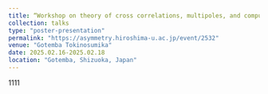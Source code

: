 ```yaml
---
title: “Workshop on theory of cross correlations, multipoles, and computational material design”
collection: talks
type: "poster-presentation"
permalink: "https://asymmetry.hiroshima-u.ac.jp/event/2532"
venue: "Gotemba Tokinosumika"
date: 2025.02.16-2025.02.18
location: "Gotemba, Shizuoka, Japan"
---
```


1111
